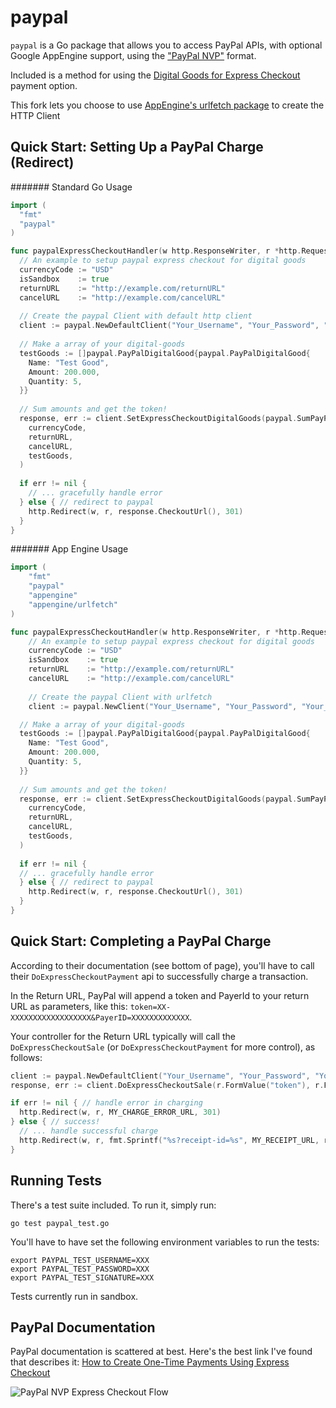 paypal
======

`paypal` is a Go package that allows you to access PayPal APIs, with optional Google AppEngine support, using the  ["PayPal NVP"](https://cms.paypal.com/us/cgi-bin/?cmd=_render-content&content_ID=developer/e_howto_api_nvp_NVPAPIOverview#id09C2F0G0C7U) format.

Included is a method for using the [Digital Goods for Express Checkout](https://cms.paypal.com/us/cgi-bin/?cmd=_render-content&content_ID=developer/e_howto_api_IntegratingExpressCheckoutDG) payment option.

This fork lets you choose to use [AppEngine's urlfetch package](https://developers.google.com/appengine/docs/go/urlfetch/overview) to create the HTTP Client

Quick Start: Setting Up a PayPal Charge (Redirect)
---

####### Standard Go Usage
```go
import (
  "fmt"
  "paypal"
)

func paypalExpressCheckoutHandler(w http.ResponseWriter, r *http.Request) {
  // An example to setup paypal express checkout for digital goods
  currencyCode := "USD"
  isSandbox    := true
  returnURL    := "http://example.com/returnURL"
  cancelURL    := "http://example.com/cancelURL"
  
  // Create the paypal Client with default http client
  client := paypal.NewDefaultClient("Your_Username", "Your_Password", "Your_Signature", isSandbox)
  
  // Make a array of your digital-goods
  testGoods := []paypal.PayPalDigitalGood{paypal.PayPalDigitalGood{
    Name: "Test Good", 
    Amount: 200.000,
    Quantity: 5,
  }}
  
  // Sum amounts and get the token!
  response, err := client.SetExpressCheckoutDigitalGoods(paypal.SumPayPalDigitalGoodAmounts(&testGoods), 
    currencyCode, 
    returnURL, 
    cancelURL, 
    testGoods,
  )
  
  if err != nil {
    // ... gracefully handle error
  } else { // redirect to paypal
    http.Redirect(w, r, response.CheckoutUrl(), 301)
  }
}
```

####### App Engine Usage
```go
import (
	"fmt"
	"paypal"
	"appengine"
	"appengine/urlfetch"
)

func paypalExpressCheckoutHandler(w http.ResponseWriter, r *http.Request) {
	// An example to setup paypal express checkout for digital goods
	currencyCode := "USD"
	isSandbox    := true
	returnURL    := "http://example.com/returnURL"
	cancelURL    := "http://example.com/cancelURL"
	
	// Create the paypal Client with urlfetch
	client := paypal.NewClient("Your_Username", "Your_Password", "Your_Signature", isSandbox, urlfetch.Client(appengine.NewContext(r)))

  // Make a array of your digital-goods
  testGoods := []paypal.PayPalDigitalGood{paypal.PayPalDigitalGood{
    Name: "Test Good", 
    Amount: 200.000,
    Quantity: 5,
  }}
  
  // Sum amounts and get the token!
  response, err := client.SetExpressCheckoutDigitalGoods(paypal.SumPayPalDigitalGoodAmounts(&testGoods), 
    currencyCode, 
    returnURL, 
    cancelURL, 
    testGoods,
  )
  
  if err != nil {
  // ... gracefully handle error
  } else { // redirect to paypal
    http.Redirect(w, r, response.CheckoutUrl(), 301)
  }
}
```

Quick Start: Completing a PayPal Charge
---
According to their documentation (see bottom of page), you'll have to call their `DoExpressCheckoutPayment` api to successfully charge a transaction.

In the Return URL, PayPal will append a token and PayerId to your return URL as parameters, like this: `token=XX-XXXXXXXXXXXXXXXXXX&PayerID=XXXXXXXXXXXXX`.

Your controller for the Return URL typically will call the `DoExpressCheckoutSale` (or `DoExpressCheckoutPayment` for more control), as follows:

```go
client := paypal.NewDefaultClient("Your_Username", "Your_Password", "Your_Signature", isSandbox)
response, err := client.DoExpressCheckoutSale(r.FormValue("token"), r.FormValue("PayerID"), "USD", AMOUNT_OF_SALE)

if err != nil { // handle error in charging
  http.Redirect(w, r, MY_CHARGE_ERROR_URL, 301)
} else { // success!
  // ... handle successful charge
  http.Redirect(w, r, fmt.Sprintf("%s?receipt-id=%s", MY_RECEIPT_URL, response.Values["PAYMENTREQUEST_0_TRANSACTIONID"][0]), 301)
}
```


Running Tests
---
There's a test suite included.  To run it, simply run:

    go test paypal_test.go

You'll have to have set the following environment variables to run the tests:

    export PAYPAL_TEST_USERNAME=XXX
    export PAYPAL_TEST_PASSWORD=XXX
    export PAYPAL_TEST_SIGNATURE=XXX

Tests currently run in sandbox.


PayPal Documentation
---

PayPal documentation is scattered at best.  Here's the best link I've found that describes it: [How to Create One-Time Payments Using Express Checkout](https://developer.paypal.com/webapps/developer/docs/classic/express-checkout/ht_ec-singleItemPayment-curl-etc/ "How to Create One-Time Payments Using Express Checkout")

![PayPal NVP Express Checkout Flow](https://www.paypalobjects.com/webstatic/en_US/developer/docs/ec/sandboxEC.gif)

